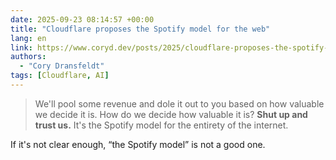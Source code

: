 ```yaml
---
date: 2025-09-23 08:14:57 +00:00
title: "Cloudflare proposes the Spotify model for the web"
lang: en
link: https://www.coryd.dev/posts/2025/cloudflare-proposes-the-spotify-model-for-the-web
authors:
  - "Cory Dransfeldt"
tags: [Cloudflare, AI]
---
```


> We'll pool some revenue and dole it out to you based on how valuable we decide it is. How do we decide how valuable it is? **Shut up and trust us.** It's the Spotify model for the entirety of the internet.

If it's not clear enough, “the Spotify model” is not a good one.
